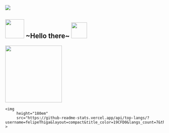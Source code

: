 <p> 
    <img
          src="https://media.discordapp.net/attachments/487332107044257815/875104765934198784/903041.jpg?width=1440&height=412"
    >
</p>

<h2>
    <img height="60em" src="https://media.discordapp.net/attachments/875107364389400656/875107498732974120/clipart1673786.png?width=839&height=572"/>
      ~Hello there~
    <img height="50em" src="https://media.discordapp.net/attachments/487332107044257815/875106933915418674/pngfind.com-spirited-away-png-6283910.png?width=514&height=572"/>
</h2> 

<div>
    <img 
         height="180em" 
         src="https://github-readme-stats.vercel.app/api?username=felipeThiga&show_icons=true&theme=dracula&title_color=19CFD0&include_all_commits=true&count_private=true"
    >

    <img 
         height="180em" 
         src="https://github-readme-stats.vercel.app/api/top-langs/?username=felipeThiga&layout=compact&title_color=19CFD0&langs_count=7&theme=dracula"
    >
</div>
 
